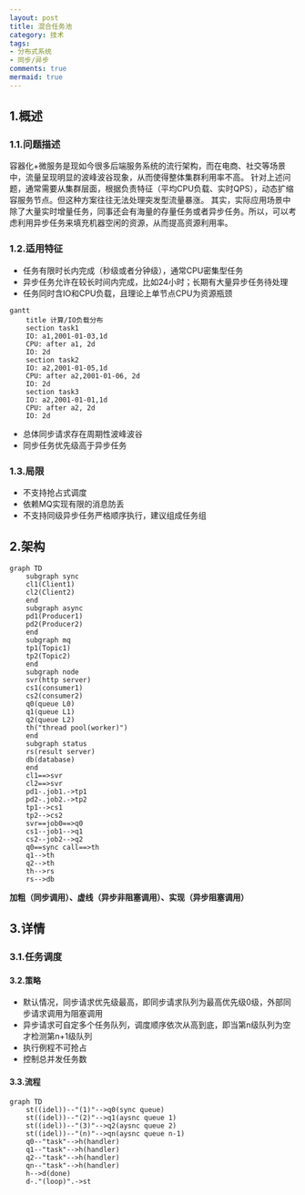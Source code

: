 ```yaml
---
layout: post
title: 混合任务池
category: 技术
tags:
- 分布式系统
- 同步/异步
comments: true
mermaid: true
---
```

## 1.概述
### 1.1.问题描述
容器化+微服务是现如今很多后端服务系统的流行架构，而在电商、社交等场景中，流量呈现明显的波峰波谷现象，从而使得整体集群利用率不高。
针对上述问题，通常需要从集群层面，根据负责特征（平均CPU负载、实时QPS），动态扩缩容服务节点。但这种方案往往无法处理突发型流量暴涨。
其实，实际应用场景中除了大量实时增量任务，同事还会有海量的存量任务或者异步任务。所以，可以考虑利用异步任务来填充机器空闲的资源，从而提高资源利用率。

### 1.2.适用特征
* 任务有限时长内完成（秒级或者分钟级），通常CPU密集型任务
* 异步任务允许在较长时间内完成，比如24小时；长期有大量异步任务待处理
* 任务同时含IO和CPU负载，且理论上单节点CPU为资源瓶颈
```mermaid
gantt
    title 计算/IO负载分布
    section task1
    IO: a1,2001-01-03,1d
    CPU: after a1, 2d
    IO: 2d
    section task2
    IO: a2,2001-01-05,1d
    CPU: after a2,2001-01-06, 2d
    IO: 2d
    section task3
    IO: a2,2001-01-01,1d
    CPU: after a2, 2d
    IO: 2d
```
* 总体同步请求存在周期性波峰波谷
* 同步任务优先级高于异步任务


### 1.3.局限
* 不支持抢占式调度
* 依赖MQ实现有限的消息防丢
* 不支持同级异步任务严格顺序执行，建议组成任务组

## 2.架构
```mermaid
graph TD
    subgraph sync
    cl1(Client1)
    cl2(Client2)
    end
    subgraph async
    pd1(Producer1)
    pd2(Producer2)
    end
    subgraph mq
    tp1(Topic1)
    tp2(Topic2)
    end
    subgraph node
    svr(http server)
    cs1(consumer1)
    cs2(consumer2)
    q0(queue L0)
    q1(queue L1)
    q2(queue L2)
    th("thread pool(worker)")
    end
    subgraph status
    rs(result server)
    db(database)
    end
    cl1==>svr
    cl2==>svr
    pd1-.job1.->tp1
    pd2-.job2.->tp2
    tp1-->cs1
    tp2-->cs2
    svr==job0==>q0
    cs1--job1-->q1
    cs2--job2-->q2
    q0==sync call==>th
    q1-->th
    q2-->th
    th-->rs
    rs-->db

```

**加粗（同步调用）、虚线（异步非阻塞调用）、实现（异步阻塞调用）**

## 3.详情
### 3.1.任务调度
#### 3.2.策略
* 默认情况，同步请求优先级最高，即同步请求队列为最高优先级0级，外部同步请求调用为阻塞调用
* 异步请求可自定多个任务队列，调度顺序依次从高到底，即当第n级队列为空才检测第n+1级队列
* 执行例程不可抢占
* 控制总并发任务数

#### 3.3.流程
```mermaid
graph TD
    st((idel))--"(1)"-->q0(sync queue)
    st((idel))--"(2)"-->q1(aysnc queue 1)
    st((idel))--"(3)"-->q2(aysnc queue 2)
    st((idel))--"(n)"-->qn(aysnc queue n-1)
    q0--"task"-->h(handler)
    q1--"task"-->h(handler)
    q2--"task"-->h(handler)
    qn--"task"-->h(handler)
    h-->d(done)
    d-."(loop)".->st


```
